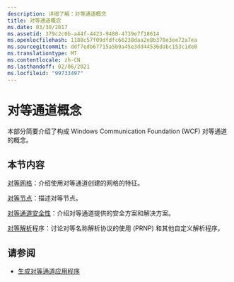 ```yaml
---
description: 详细了解：对等通道概念
title: 对等通道概念
ms.date: 03/30/2017
ms.assetid: 379c2c0b-a44f-4423-9480-4739e7f18614
ms.openlocfilehash: 1188c57f09dfdfc66238daa2e8b378e3ee72a7ea
ms.sourcegitcommit: ddf7edb67715a5b9a45e3dd44536dabc153c1de0
ms.translationtype: MT
ms.contentlocale: zh-CN
ms.lasthandoff: 02/06/2021
ms.locfileid: "99733497"
---
```

# <a name="peer-channel-concepts"></a>对等通道概念

本部分简要介绍了构成 Windows Communication Foundation (WCF) 对等通道的概念。  
  
## <a name="in-this-section"></a>本节内容  

 [对等网格](peer-meshes.md)：介绍使用对等通道创建的网格的特征。  
  
 [对等节点](peer-nodes.md)：描述对等节点。  
  
 [对等通道安全性](peer-channel-security.md)：介绍对等通道提供的安全方案和解决方案。  
  
 [对等解析](peer-resolvers.md)程序：讨论对等名称解析协议的使用 (PRNP) 和其他自定义解析程序。  
  
## <a name="see-also"></a>请参阅

- [生成对等通道应用程序](building-a-peer-channel-application.md)
